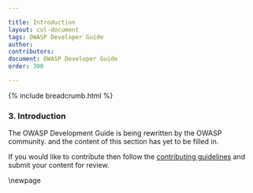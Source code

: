 ```yaml
---

title: Introduction
layout: col-document
tags: OWASP Developer Guide
author:
contributors:
document: OWASP Developer Guide
order: 300

---
```


{% include breadcrumb.html %}
### 3. Introduction

The OWASP Development Guide is being rewritten by the OWASP community.
and the content of this section has yet to be filled in.

If you would like to contribute then follow the 
[contributing guidelines](https://github.com/OWASP/www-project-developer-guide/blob/main/CONTRIBUTING.md)
and submit your content for review.

\newpage
